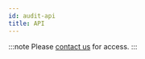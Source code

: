 ```yaml
---
id: audit-api
title: API
---
```


:::note
Please [contact us](mailto:support@phasetwo.io) for access.
:::

